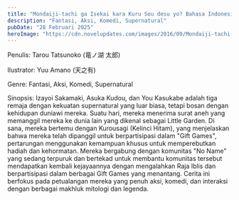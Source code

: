```yaml
---
title: "Mondaiji-tachi ga Isekai kara Kuru Sou desu yo? Bahasa Indonesia"
description: "Fantasi, Aksi, Komedi, Supernatural"
pubDate: "28 Februari 2025"
heroImage: "https://cdn.novelupdates.com/images/2016/09/Mondaiji-tachi-ga-Isekai-kara-Kuru-Sou-Desu-yo-1.jpg"
---
```


Penulis: Tarou Tatsunoko (竜ノ湖 太郎)

Ilustrator: Yuu Amano (天之有)

Genre: Fantasi, Aksi, Komedi, Supernatural

Sinopsis:  Izayoi Sakamaki, Asuka Kudou, dan You Kasukabe adalah tiga remaja dengan kekuatan supernatural yang luar biasa, tetapi bosan dengan kehidupan duniawi mereka.  Suatu hari, mereka menerima surat aneh yang memanggil mereka ke dunia lain yang dikenal sebagai Little Garden.  Di sana, mereka bertemu dengan Kurousagi (Kelinci Hitam), yang menjelaskan bahwa mereka telah dipanggil untuk berpartisipasi dalam "Gift Games", pertarungan menggunakan kemampuan khusus untuk memperebutkan hadiah dan kehormatan.  Mereka bergabung dengan komunitas "No Name" yang sedang terpuruk dan bertekad untuk membantu komunitas tersebut mendapatkan kembali kejayaannya dengan mengalahkan Raja Iblis dan berpartisipasi dalam berbagai Gift Games yang menantang. Cerita ini berfokus pada petualangan mereka yang penuh aksi, komedi, dan interaksi dengan berbagai makhluk mitologi dan legenda.

